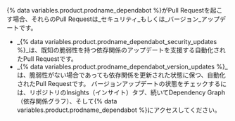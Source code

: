 {% data variables.product.prodname_dependabot %}がPull Requestを起こす場合、それらのPull Requestは_セキュリティ_もしくは_バージョン_アップデートです。

- _{% data variables.product.prodname_dependabot_security_updates %}_は、既知の脆弱性を持つ依存関係のアップデートを支援する自動化されたPull Requestです。
- _{% data variables.product.prodname_dependabot_version_updates %}_は、脆弱性がない場合であっても依存関係を更新された状態に保つ、自動化されたPull Requestです。 バージョンアップデートの状態をチェックするには、リポジトリのInsights（インサイト）タブ、続いてDependency Graph（依存関係グラフ）、そして{% data variables.product.prodname_dependabot %}にアクセスしてください。
